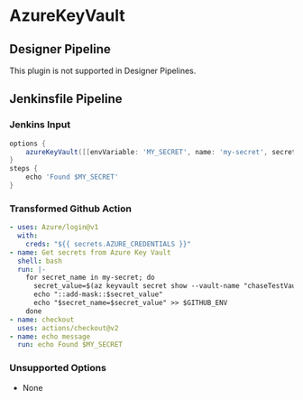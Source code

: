 # AzureKeyVault

## Designer Pipeline

This plugin is not supported in Designer Pipelines.

## Jenkinsfile Pipeline

### Jenkins Input

```groovy
options {
    azureKeyVault([[envVariable: 'MY_SECRET', name: 'my-secret', secretType: 'Secret']])
}
steps {
    echo 'Found $MY_SECRET'
}
```

### Transformed Github Action

```yaml
- uses: Azure/login@v1
  with:
    creds: "${{ secrets.AZURE_CREDENTIALS }}"
- name: Get secrets from Azure Key Vault
  shell: bash
  run: |-
    for secret_name in my-secret; do
      secret_value=$(az keyvault secret show --vault-name "chaseTestVault" --name $secret_name --query value -o tsv)
      echo "::add-mask::$secret_value"
      echo "$secret_name=$secret_value" >> $GITHUB_ENV
    done
- name: checkout
  uses: actions/checkout@v2
- name: echo message
  run: echo Found $MY_SECRET
```

### Unsupported Options

- None
